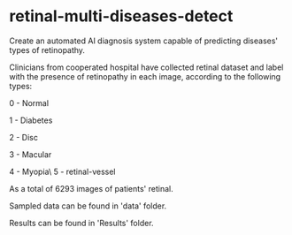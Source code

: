# retinal-multi-diseases-detect

Create an automated AI diagnosis system capable of predicting diseases' types of retinopathy.

Clinicians from cooperated hospital have collected retinal dataset and label with the presence of retinopathy in each image, according to the following types:

0 - Normal

1 - Diabetes

2 - Disc

3 - Macular

4 - Myopia\\
5 - retinal-vessel

As a total of 6293 images of patients' retinal.

Sampled data can be found in 'data' folder.

Results can be found in 'Results' folder.
